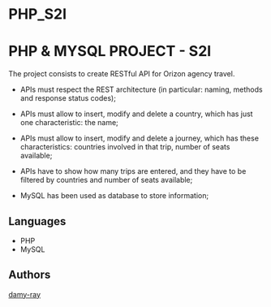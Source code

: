 # PHP_S2I


# PHP & MYSQL PROJECT - S2I

The project consists to create RESTful API for Orizon agency travel. 

- APIs must respect the REST architecture (in particular: naming, methods and response status codes);

- APIs must allow to insert, modify and delete a country, which has just one characteristic: the name; 

- APIs must allow to insert, modify and delete a journey, which has these characteristics: countries involved in that trip, number of seats available; 

- APIs have to show how many trips are entered, and they have to be filtered by countries and number of seats available; 

- MySQL has been used as database to store information;


## Languages

- PHP
- MySQL
  


## Authors

[damy-ray](https://github.com/damy-ray)

